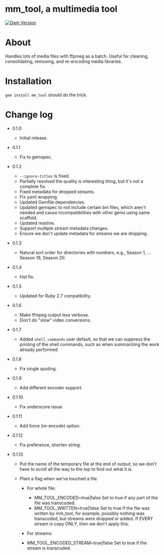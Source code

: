mm_tool, a multimedia tool
==========================
[![Gem Version](https://badge.fury.io/rb/mm_tool_.svg)](https://badge.fury.io/rb/mm_tool_)


# About

Handles lots of media files with ffpmeg as a batch. Useful for cleaning, consolidating,
remuxing, and re-encoding media libraries.

# Installation

`gem install mm_tool` should do the trick.


# Change log

- 0.1.0

  - Initial release.

- 0.1.1

  - Fix to gemspec.

- 0.1.2

  - `--ignore-titles` is fixed.
  - Partially resolved the quality is interesting thing, but it's not a complete fix.
  - Fixed metadata for dropped streams.
  - Fix yaml wrapping.
  - Updated Gemfile dependencies.
  - Updated gemspec to not include certain bin files, which aren't needed and cause incompatibilities with other gems using same scaffold.
  - Updated readme.
  - Support multiple stream metadata changes.
  - Ensure we don't update metadata for streams we are dropping.

- 0.1.3

  - Natural sort order for directories with numbers, e.g., Season 1, … Season 19, Season 20.

- 0.1.4

  - Hot fix.

- 0.1.5

  - Updated for Ruby 2.7 compatibility.

- 0.1.6

  - Make ffmpeg output less verbose.
  - Don't do "slow" video conversions.

- 0.1.7

  - Added `shell_commands` user default, so that we can suppress the printing of
    the shell commands, such as when summarizing the work already performed.

- 0.1.8

  - Fix single quoting.

- 0.1.9

  - Add different encoder support.

- 0.1.10

  - Fix underscore issue.


- 0.1.11

  - Add force (re-encode) option.

- 0.1.12

  - Fix preference, shorten string.

- 0.1.13

  - Put the name of the temporary file at the end of output, so we don't have to scroll all the way to the top
    to find out what it is.

  - Plant a flag when we've touched a file.

    - For whole file:
      - MM_TOOL_ENCODED=true|false       Set to true if any part of the file was transcoded.
      - MM_TOOL_WRITTEN=true|false       Set to true if the file was written by mm_tool, for example, possibly
                                         nothing was transcoded, but streams were dropped or added. If EVERY stream
                                         is copy ONLY, then we don't apply this.

    - For streams:
    - MM_TOOL_ENCODED_STREAM=true|false  Set to true if the stream is transcoded.
